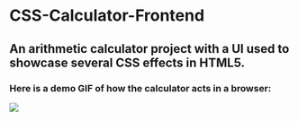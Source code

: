 # CSS-Calculator-Frontend
## An arithmetic calculator project with a UI used to showcase several CSS effects in HTML5.

### Here is a demo GIF of how the calculator acts in a browser:

![](images/CSSCalculatorVideo.gif)

